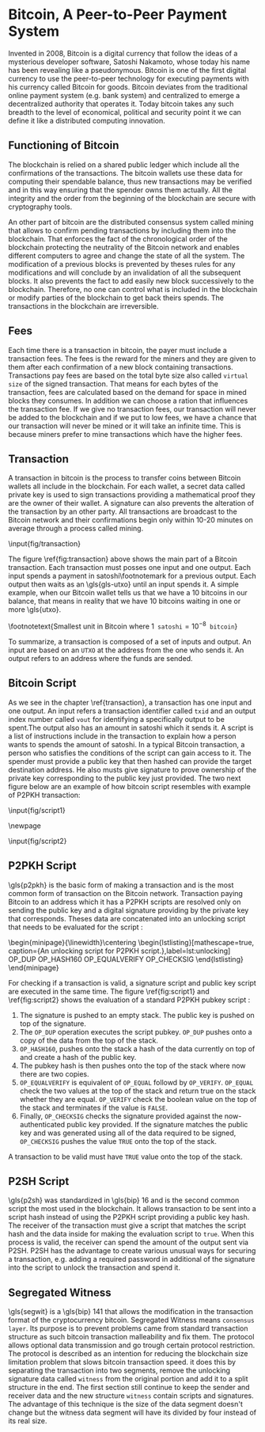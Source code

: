 # Bitcoin, A Peer-to-Peer Payment System

Invented in 2008, Bitcoin is a digital currency that follow the ideas of a mysterious  developer software, Satoshi Nakamoto,  whose today his name has been revealing like a pseudonymous. Bitcoin is one of the first digital currency to use the peer-to-peer technology for executing payments with his currency called Bitcoin for goods. Bitcoin deviates from the traditional online payment system (e.g. bank system) and centralized to emerge a decentralized authority that operates it. Today bitcoin takes any such breadth to the level of economical, political and security point it we can define it like a distributed computing innovation.

## Functioning of Bitcoin

The blockchain is relied on a shared public ledger which include all the confirmations of the transactions. The bitcoin wallets use these data for computing their spendable balance, thus new transactions may be verified and in this way ensuring that the spender owns them actually. All the integrity and the order from the beginning of the blockchain are secure with cryptography tools.

An other part of bitcoin are the distributed consensus system called mining that allows to confirm pending transactions by including them into the blockchain. That enforces the fact of the chronological order of the blockchain protecting the neutrality of the Bitcoin network and enables different computers to agree and  change the state of all the system. The modification of a previous blocks is prevented by theses rules for any modifications and  will conclude by an invalidation of all the subsequent blocks. It also prevents the fact to add easily new block successively to the blockchain. Therefore, no one can control what is included in the blockchain or modify parties of the blockchain to get back theirs spends. The transactions in the blockchain are irreversible.

## Fees

Each time there is a transaction in bitcoin, the payer must include a transaction fees. The fees is the reward for the miners and they are given to them after each confirmation of a new block containing transactions. Transactions pay fees are based on the total byte size also called `virtual size` of the signed transaction. That means for each bytes of the transaction, fees are calculated based on the demand for space in mined blocks they consumes. In addition we can choose a ration that influences the transaction fee. If we give no transaction fees, our transaction will never be added to the blockchain and if we put to low fees, we have a chance that our transaction will never be mined or it will take an infinite time. This is because miners prefer to mine transactions which have the higher fees.

## Transaction

A transaction in bitcoin is the process to transfer coins between Bitcoin wallets all include in the blockchain. For each wallet, a secret data called private key is used to sign transactions providing a mathematical proof they are the owner of their wallet. A signature can also prevents the alteration of the transaction by an other party. All transactions are broadcast to the Bitcoin network and their confirmations begin only within 10-20 minutes on average through a process called mining. 

\input{fig/transaction}

The figure \ref{fig:transaction} above shows the main part of a Bitcoin transaction. Each transaction must posses one input and one output. Each input spends a payment in satoshi\footnotemark for a previous output. Each output then waits as an \gls{gls-utxo} until an input spends it. A simple example, when our Bitcoin wallet tells us that we have a 10 bitcoins in our balance, that means in reality that we have 10 bitcoins waiting in one or more \gls{utxo}.

\footnotetext{Smallest unit in Bitcoin where $1 \texttt{ satoshi} = 10^{-8} \texttt{ bitcoin}$}

To summarize, a transaction is composed of a set of inputs and output. An input are based on an `UTXO` at the address from the one who sends it.  An output refers to an address where the funds are sended. 

## Bitcoin Script
As we see in the chapter \ref{transaction}, a transaction has one input and one output. An input refers a transaction identifier called `txid` and an output index number called `vout` for identifying a specifically output to be spent.The output also has an amount in satoshi which it sends it. A script is a list of instructions include in the transaction to explain how a person wants to spends the amount of satoshi. In a typical Bitcoin transaction, a person who satisfies the conditions of the script  can gain access to it. The spender must provide a public key that then hashed can provide the target destination address. He also musts give signature to prove ownership of the private key corresponding to the public key just provided. The two next figure below are an example of how bitcoin script resembles with example of P2PKH transaction:

\input{fig/script1}

\newpage

\input{fig/script2}

## P2PKH Script

\gls{p2pkh} is the basic form of making a transaction and is the most common form of transaction on the Bitcoin network. Transaction paying Bitcoin to an address which it has a P2PKH scripts are resolved only on sending the public key and a digital signature providing by the private key that corresponds. Theses data are concatenated into an unlocking script that needs to be evaluated for the script :

\begin{minipage}{\linewidth}\centering
\begin{lstlisting}[mathescape=true, caption={An unlocking script for P2PKH script.},label=lst:unlocking]  
    <Sig> <PubKey> OP_DUP 
    OP_HASH160 <PubkeyHash> OP_EQUALVERIFY OP_CHECKSIG
\end{lstlisting}
\end{minipage}


For checking if a transaction is valid, a signature script and public key script are executed in the same time. The figure \ref{fig:script1} and \ref{fig:script2} shows the evaluation of a standard P2PKH pubkey script : 

1. The signature is pushed to an empty stack. The public key is pushed on top of the signature.
2. The `OP_DUP` operation executes the script pubkey. `OP_DUP` pushes onto a copy of the data from the top of the stack.
3. `OP_HASH160`, pushes onto the stack a hash of the data currently on top of and create a hash of the public key.
4. The pubkey hash is then pushes onto the top of the stack where now there are two copies.
5. `OP_EQUALVERIFY` is equivalent of `OP_EQUAL` followd by `OP_VERIFY`. `OP_EQUAL` check the two values at the top of the stack and return true on the stack whether they are equal. `OP_VERIFY` check the boolean value on the top of the stack and terminates if the value is `FALSE`.
6. Finally, `OP_CHECKSIG` checks the signature  provided against the now-authenticated public key provided. If the signature matches the public key and was generated using all of the data required to be signed, `OP_CHECKSIG` pushes the value `TRUE` onto the top of the stack.

A transaction to be valid must have `TRUE` value onto the top of the stack.

## P2SH Script

\gls{p2sh} was standardized in \gls{bip} 16 and is the second common script the most used in the blockchain. It allows transaction to be sent into a script hash instead of using the P2PKH script providing a public key hash. The receiver of the transaction must give a script that matches the script hash and the data inside for making the evaluation script to `true`. When this process is valid, the receiver can spend the amount of the output sent via P2SH. P2SH has the advantage to create various unusual ways for securing a transaction, e.g. adding a required password in additional of the signature into the script to unlock the transaction and spend it.

## Segregated Witness

\gls{segwit} is a \gls{bip} 141 that allows the modification in the transaction format of the cryptocurrency bitcoin. Segregated Witness means `consensus layer`. Its purpose is to prevent problems came from standard transaction structure as such bitcoin transaction malleability and fix them. The protocol allows optional data transmission and go trough certain protocol restriction. The protocol is described as an intention for reducing the blockchain size limitation problem that slows bitcoin transaction speed. it does this by separating the transaction into two segments, remove the unlocking signature data called `witness` from the original portion and add it to a split structure in the end. The first section still continue to keep the sender and receiver data and the new structure `witness` contain scripts and signatures. The advantage of this technique is the size of the data segment doesn't change but the witness data segment will have its divided by four instead of its real size.

